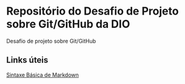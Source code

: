 # Repositório do Desafio de Projeto sobre Git/GitHub da DIO
Desafio de projeto sobre Git/GitHub

## Links úteis
[Sintaxe Básica de Markdown](https://www.markdownguide.org/basic-syntax/)
